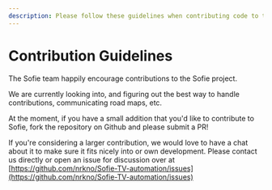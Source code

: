 ```yaml
---
description: Please follow these guidelines when contributing code to the Sofie project.
---
```


# Contribution Guidelines

The Sofie team happily encourage contributions to the Sofie project.

We are currently looking into, and figuring out the best way to handle contributions, communicating road maps, etc.

At the moment, if you have a small addition that you'd like to contribute to Sofie, fork the repository on Github and please submit a PR!

If you're considering a larger contribution, we would love to have a chat about it to make sure it fits nicely into or own development. Please contact us directly or open an issue for discussion over at [https://github.com/nrkno/Sofie-TV-automation/issues](https://github.com/nrkno/Sofie-TV-automation/issues)

